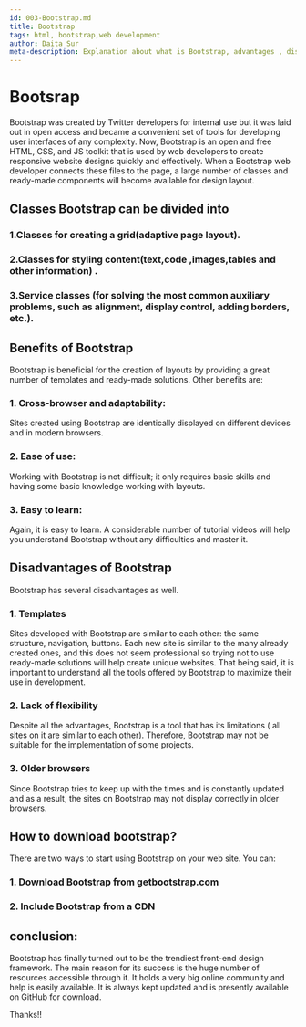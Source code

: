 ```yaml
---
id: 003-Bootstrap.md
title: Bootstrap
tags: html, bootstrap,web development
author: Daita Sur
meta-description: Explanation about what is Bootstrap, advantages , disadvantages and how to download Bootstrap.
---
```

# Bootsrap
Bootstrap was created by Twitter developers for internal use but it was laid out in open access and became a convenient set of tools for developing user interfaces of any complexity. Now, Bootstrap is an open and free HTML, CSS, and JS toolkit that is used by web developers to create responsive website designs quickly and effectively. When a Bootstrap web developer connects these files to the page, a large number of classes and ready-made components will become available for design layout.


## Classes Bootstrap can be divided into

### 1.Classes for creating a grid(adaptive page layout).
### 2.Classes for styling content(text,code ,images,tables and other information) .
### 3.Service classes (for solving the most common auxiliary problems, such as alignment, display control, adding borders, etc.).


## Benefits of Bootstrap
Bootstrap is beneficial for the creation of layouts by providing a great number of templates and ready-made solutions. Other benefits are:
### 1. Cross-browser and adaptability:
Sites created using Bootstrap are identically displayed on different devices and in modern browsers.
### 2. Ease of use:
Working with Bootstrap is not difficult; it only requires basic skills and having some basic knowledge working with layouts.
### 3. Easy to learn:
Again, it is easy to learn. A considerable number of tutorial videos will help you understand Bootstrap without any difficulties and master it.


## Disadvantages of Bootstrap
Bootstrap has several disadvantages as well.
### 1. Templates
Sites developed with Bootstrap are similar to each other: the same structure, navigation, buttons. Each new site is similar to the many already created ones, and this does not seem professional so trying not to use ready-made solutions will help create unique websites. That being said, it is important to understand all the tools offered by Bootstrap to maximize their use in development.
### 2. Lack of flexibility
Despite all the advantages, Bootstrap is a tool that has its limitations ( all sites on it are similar to each other). Therefore, Bootstrap may not be suitable for the implementation of some projects.
### 3. Older browsers
Since Bootstrap tries to keep up with the times and is constantly updated and as a result, the sites on Bootstrap may not display correctly in older browsers.


## How to download bootstrap?
There are two ways to start using Bootstrap on your web site.
You can:
### 1. Download Bootstrap from getbootstrap.com
### 2. Include Bootstrap from a CDN


## conclusion:
Bootstrap has finally turned out to be the trendiest front-end design framework. The main reason for its success is the huge number of resources accessible through it. It holds a very big online community and help is easily available. It is always kept updated and is presently available on GitHub for download.

Thanks!!